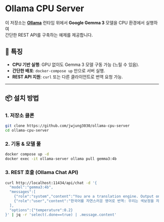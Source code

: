 # Ollama CPU Server

이 저장소는 **[Ollama](https://github.com/ollama/ollama)** 런타임 위에서 **Google Gemma 3** 모델을 CPU 환경에서 실행하여  
간단한 REST API를 구축하는 예제를 제공합니다.

## 🚀 특징
- **CPU 기반 실행**: GPU 없이도 Gemma 3 모델 구동 가능 (느릴 수 있음).
- **간단한 배포**: `docker-compose up` 만으로 서버 실행.
- **REST API 지원**: `curl` 또는 다른 클라이언트로 번역 요청 가능.
---

## 📦 설치 방법

### 1. 저장소 클론
```bash
git clone https://github.com/jwjung3030/ollama-cpu-server
cd ollama-cpu-server

```

### 2. 기동 & 모델 풀
```bash
docker compose up -d
docker exec -it ollama-server ollama pull gemma3:4b

```

### 3. REST 호출 (Ollama Chat API)
```bash
curl http://localhost:11434/api/chat -d '{
  "model":"gemma3:4b",
  "messages":[
    {"role":"system","content":"You are a translation engine. Output only the translation."},
    {"role":"user","content":"한국어를 자연스러운 영어로 번역: 우리는 색보정을 자동화하고 있습니다."}
  ],
  "options":{"temperature":0.2}
}' | jq -r 'select(.done==true) | .message.content'
